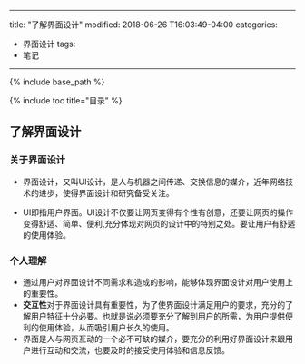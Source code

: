 
---
title:  "了解界面设计"
modified: 2018-06-26 T16:03:49-04:00
categories: 
  - 界面设计
tags:
  - 笔记
---

{% include base_path %}

{% include toc title="目录" %}

 
## 了解界面设计

### 关于界面设计

- 界面设计，又叫UI设计，是人与机器之间传递、交换信息的媒介，近年网络技术的进步，使得界面设计和研究备受关注。

- UI即指用户界面。UI设计不仅要让网页变得有个性有创意，还要让网页的操作变得舒适、简单、便利,充分体现对网页的设计中的特别之处。要让用户有舒适的使用体验。


### 个人理解
- 通过用户对界面设计不同需求和造成的影响，能够体现界面设计对用户使用上的重要性。
- **交互性**对于界面设计具有重要性，为了使界面设计满足用户的要求，充分的了解用户特征十分必要。也就是说必须要充分了解到用户的所需，为用户提供便利的使用体验，从而吸引用户长久的使用。
- 界面是人与网页互动的一个必不可缺的媒介，要充分的利用好界面设计来跟用户进行互动和交流，也要及时的接受使用体验和信息反馈。
